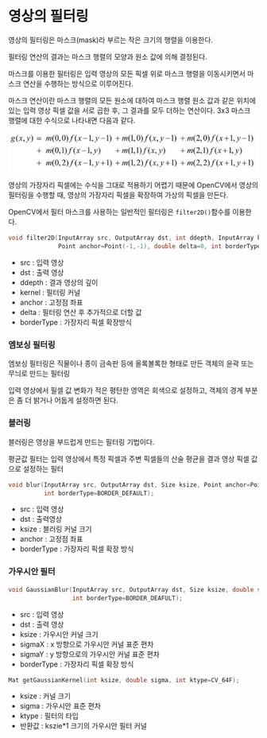 # 영상의 필터링

영상의 필터링은 마스크(mask)라 부르는 작은 크기의 행렬을 이용한다.

필터링 연산의 결과는 마스크 행렬의 모양과 원소 값에 의해 결정된다.

마스크를 이용한 필터링은 입력 영상의 모든 픽셀 위로 마스크 행렬을 이동시키면서 마스크 연산을 수행하는 방식으로 이루어진다.

마스크 연산이란 마스크 행렬의 모든 원소에 대하여 마스크 행렬 원소 값과 같은 위치에 있는 입력 영상 픽셀 값을 서로 곱한 후, 그 결과를 모두 더하는 연산이다. 3x3 마스크 행렬에 대한 수식으로 나타내면 다음과 같다.

![](https://github.com/bongwon-suh/TIL/blob/master/img/1005/03.JPG?raw=true)

영상의 가장자리 픽셀에는 수식을 그대로 적용하기 어렵기 때문에 OpenCV에서 영상의 필터링을 수행할 때, 영상의 가장자리 픽셀을 확장하여 가상의 픽셀을 만든다.



OpenCV에서 필터 마스크를 사용하는 일반적인 필터링은 `filter2D()`함수를 이용한다.

```c++
void filter2D(InputArray src, OutputArray dst, int ddepth, InputArray kernel,
              Point anchor=Point(-1,-1), double delta=0, int borderType=BORDER_DEFAULT)
```

- src : 입력 영상
- dst : 출력 영상
- ddepth : 결과 영상의 깊이
- kernel : 필터링 커널
- anchor : 고정점 좌표
- delta : 필터링 연산 후 추가적으로 더할 값
- borderType : 가장자리 픽셀 확장방식



### 엠보싱 필터링

엠보싱 필터링은 직물이나 종이 금속판 등에 올록볼록한 형태로 만든 객체의 윤곽 또는 무늬로 만드는 필터링

입력 영상에서 필셀 값 변화가 적은 평탄한 영역은 회색으로 설정하고, 객체의 경계 부분은 좀 더 밝거나 어둡게 설정하면 된다.



### 블러링

블러링은 영상을 부드럽게 만드는 필터링 기법이다.

평균값 필터는 입력 영상에서 특정 픽셀과 주변 픽셀들의 산술 평균을 결과 영상 픽셀 값으로 설정하는 필터

```c++
void blur(InputArray src, OutputArray dst, Size ksize, Point anchor=Point(-1,-1),
          int borderType=BORDER_DEFAULT);
```

- src : 입력 영상
- dst : 출력영상
- ksize : 블러링 커널 크기
- anchor : 고정점 좌표
- borderType : 가장자리 픽셀 확장 방식



### 가우시안 필터

```c++
void GaussianBlur(InputArray src, OutputArray dst, Size ksize, double sigmaX, double sigmaY=0,
                  int borderType=BORDER_DEAFULT);
```

- src : 입력 영상
- dst : 출력 영상
- ksize : 가우시안 커널 크기
- sigmaX : x 방향으로 가우시안 커널 표준 편차
- sigmaY : y 방향으로의 가우시안 커널 표준 편차
- borderType : 가장자리 픽셀 확장 방식



```c++
Mat getGaussianKernel(int ksize, double sigma, int ktype=CV_64F);
```

- ksize : 커널 크기
- sigma : 가우시안 표준 편차
- ktype : 필터의 타입
- 반환값 : kszie*1 크기의 가우시안 필터 커널
